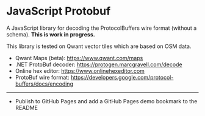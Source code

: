 # JavaScript Protobuf

A JavaScript library for decoding the ProtocolBuffers wire format (without a
schema). **This is work in progress.**

This library is tested on Qwant vector tiles which are based on OSM data.

- Qwant Maps (beta): https://www.qwant.com/maps
- .NET ProtoBuf decoder: https://protogen.marcgravell.com/decode
- Online hex editor: https://www.onlinehexeditor.com
- ProtoBuf wire format: https://developers.google.com/protocol-buffers/docs/encoding

---

- Publish to GitHub Pages and add a GitHub Pages demo bookmark to the README
